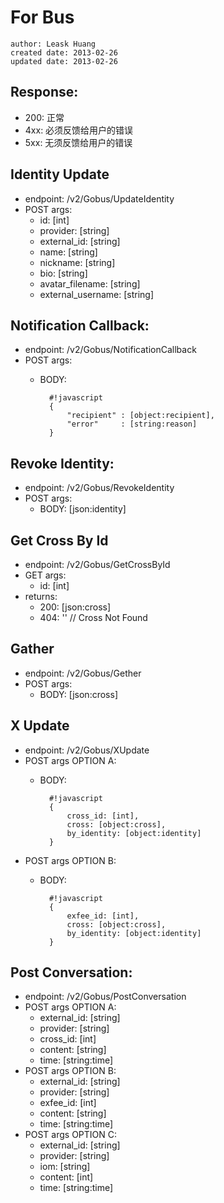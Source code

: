 # For Bus
    author: Leask Huang
    created date: 2013-02-26
    updated date: 2013-02-26


## Response:
* 200: 正常
* 4xx: 必须反馈给用户的错误
* 5xx: 无须反馈给用户的错误


## Identity Update
* endpoint: /v2/Gobus/UpdateIdentity
* POST args:
    - id: [int]
    - provider: [string]
    - external_id: [string]
    - name: [string]
    - nickname: [string]
    - bio: [string]
    - avatar_filename: [string]
    - external_username: [string]


## Notification Callback:
* endpoint: /v2/Gobus/NotificationCallback
* POST args:
    - BODY:

            #!javascript
            {
                "recipient" : [object:recipient],
                "error"     : [string:reason]
            }


## Revoke Identity:
* endpoint: /v2/Gobus/RevokeIdentity
* POST args:
    - BODY: [json:identity]


## Get Cross By Id
* endpoint: /v2/Gobus/GetCrossById
* GET args:
    - id: [int]
* returns:
    - 200: [json:cross]
    - 404: '' // Cross Not Found


## Gather
* endpoint: /v2/Gobus/Gether
* POST args:
    - BODY: [json:cross]


## X Update
* endpoint: /v2/Gobus/XUpdate
* POST args OPTION A:
    - BODY:

            #!javascript
            {
                cross_id: [int],
                cross: [object:cross],
                by_identity: [object:identity]
            }

* POST args OPTION B:
    - BODY:

            #!javascript
            {
                exfee_id: [int],
                cross: [object:cross],
                by_identity: [object:identity]
            }


## Post Conversation:
* endpoint: /v2/Gobus/PostConversation
* POST args OPTION A:
    - external_id: [string]
    - provider: [string]
    - cross_id: [int]
    - content: [string]
    - time: [string:time]
* POST args OPTION B:
    - external_id: [string]
    - provider: [string]
    - exfee_id: [int]
    - content: [string]
    - time: [string:time]
* POST args OPTION C:
    - external_id: [string]
    - provider: [string]
    - iom: [string]
    - content: [int]
    - time: [string:time]
